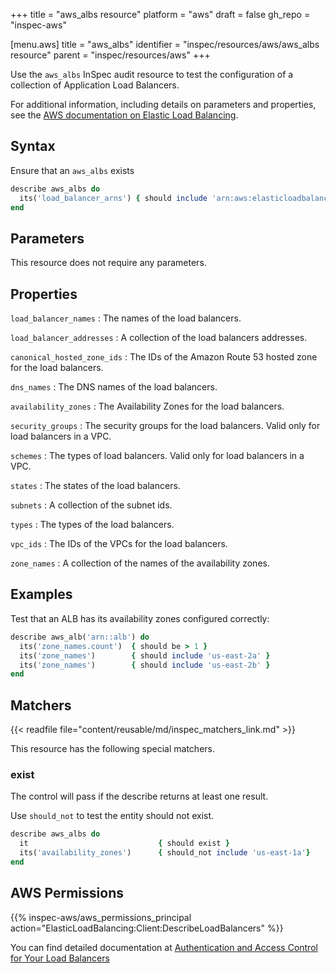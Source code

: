 +++
title = "aws_albs resource"
platform = "aws"
draft = false
gh_repo = "inspec-aws"

[menu.aws]
title = "aws_albs"
identifier = "inspec/resources/aws/aws_albs resource"
parent = "inspec/resources/aws"
+++

Use the `aws_albs` InSpec audit resource to test the configuration of a collection of Application Load Balancers.

For additional information, including details on parameters and properties, see the [AWS documentation on Elastic Load Balancing](https://docs.aws.amazon.com/elasticloadbalancing/latest/APIReference).

## Syntax

Ensure that an `aws_albs` exists

```ruby
describe aws_albs do
  its('load_balancer_arns') { should include 'arn:aws:elasticloadbalancing' }
end
```

## Parameters

This resource does not require any parameters.

## Properties

`load_balancer_names`
: The names of the load balancers.

`load_balancer_addresses`
: A collection of the load balancers addresses.

`canonical_hosted_zone_ids`
: The IDs of the Amazon Route 53 hosted zone for the load balancers.

`dns_names`
: The DNS names of the load balancers.

`availability_zones`
: The Availability Zones for the load balancers.

`security_groups`
: The security groups for the load balancers. Valid only for load balancers in a VPC.

`schemes`
: The types of load balancers. Valid only for load balancers in a VPC.

`states`
: The states of the load balancers.

`subnets`
: A collection of the subnet ids.

`types`
: The types of the load balancers.

`vpc_ids`
: The IDs of the VPCs for the load balancers.

`zone_names`
: A collection of the names of the availability zones.

## Examples

Test that an ALB has its availability zones configured correctly:

```ruby
describe aws_alb('arn::alb') do
  its('zone_names.count')  { should be > 1 }
  its('zone_names')        { should include 'us-east-2a' }
  its('zone_names')        { should include 'us-east-2b' }
end
```

## Matchers

{{< readfile file="content/reusable/md/inspec_matchers_link.md" >}}

This resource has the following special matchers.

### exist

The control will pass if the describe returns at least one result.

Use `should_not` to test the entity should not exist.

```ruby
describe aws_albs do
  it                             { should exist }
  its('availability_zones')      { should_not include 'us-east-1a'}
end
```

## AWS Permissions

{{% inspec-aws/aws_permissions_principal action="ElasticLoadBalancing:Client:DescribeLoadBalancers" %}}

You can find detailed documentation at [Authentication and Access Control for Your Load Balancers](https://docs.aws.amazon.com/elasticloadbalancing/latest/userguide/load-balancer-authentication-access-control.html)
